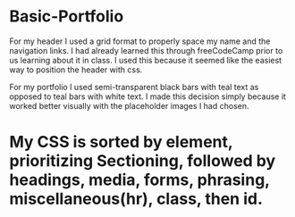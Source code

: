 # Basic-Portfolio
For my header I used a grid format to properly space my name and the navigation links. I had already learned this through freeCodeCamp prior to us learning about it in class. I used this because it seemed like the easiest way to position the header with css.

For my portfolio I used semi-transparent black bars with teal text as opposed to teal bars with white text.  I made this decision simply because it worked better visually with the placeholder images I had chosen.

My CSS is sorted by element, prioritizing Sectioning, followed by headings, media, forms, phrasing, miscellaneous(hr), class, then id. 
=======
